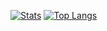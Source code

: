 [![Stats](https://github-readme-stats.vercel.app/api?username=tangerineey&show_icons=true&theme=holi)](https://github.com/anuraghazra/github-readme-stats)
[![Top Langs](https://github-readme-stats.vercel.app/api/top-langs/?username=tangerineey&layout=donut&theme=holi&langs_count=8&hide_border=true)](https://github.com/anuraghazra/github-readme-stats)
